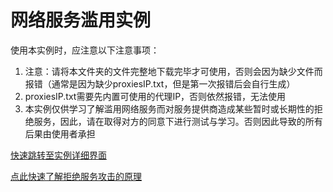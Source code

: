 # 网络服务滥用实例
使用本实例时，应注意以下注意事项：
1. 注意：请将本文件夹的文件完整地下载完毕才可使用，否则会因为缺少文件而报错（通常是因为缺少proxiesIP.txt，但是第一次报错后会自行生成）
2. proxiesIP.txt需要先内置可使用的代理IP，否则依然报错，无法使用
3. 本实例仅供学习了解滥用网络服务而对服务提供商造成某些暂时或长期性的拒绝服务，因此，请在取得对方的同意下进行测试与学习。否则因此导致的所有后果由使用者承担

[快速跳转至实例详细界面](https://github.com/tzaikmew/DDoS-Total/blob/main/CC/CC.py)

[点此快速了解拒绝服务攻击的原理](https://github.com/tzaikmew/DDoS-Total/tree/main/DDoS%E5%8E%9F%E7%90%86%E7%9A%84%E4%BB%8B%E7%BB%8D%20%20)

<!-- >> 插个小广告~

[点此快速获取VPN](https://4m.cn/M8zzh)，买个VPN支持一下叭~ -->
